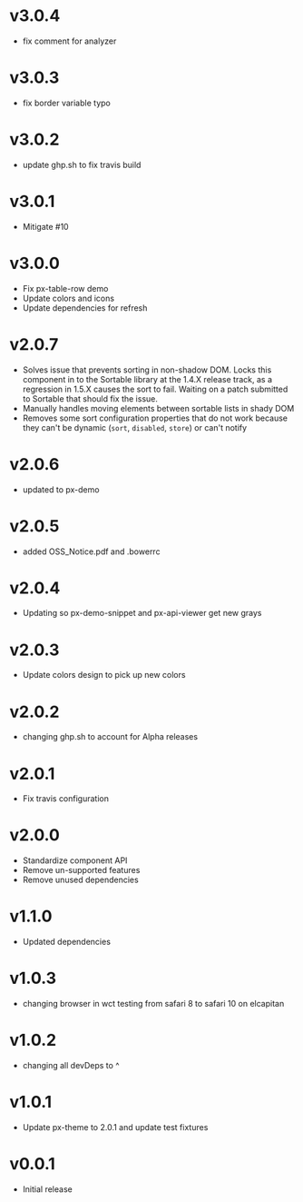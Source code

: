 v3.0.4
==================
* fix comment for analyzer

v3.0.3
==================
* fix border variable typo

v3.0.2
==================
* update ghp.sh to fix travis build

v3.0.1
==================
* Mitigate #10

v3.0.0
==================
* Fix px-table-row demo
* Update colors and icons
* Update dependencies for refresh

v2.0.7
==================
* Solves issue that prevents sorting in non-shadow DOM. Locks this component in to the Sortable library at the 1.4.X release track, as a regression in 1.5.X causes the sort to fail. Waiting on a patch submitted to Sortable that should fix the issue.
* Manually handles moving elements between sortable lists in shady DOM
* Removes some sort configuration properties that do not work because they can't be dynamic (`sort`, `disabled`, `store`) or can't notify

v2.0.6
==================
* updated to px-demo

v2.0.5
==================
* added OSS_Notice.pdf and .bowerrc

v2.0.4
==================
* Updating so px-demo-snippet and px-api-viewer get new grays

v2.0.3
==================
* Update colors design to pick up new colors

v2.0.2
==================
* changing ghp.sh to account for Alpha releases

v2.0.1
==================
* Fix travis configuration

v2.0.0
==================
* Standardize component API
* Remove un-supported features
* Remove unused dependencies

v1.1.0
==================
* Updated dependencies

v1.0.3
==================
* changing browser in wct testing from safari 8 to safari 10 on elcapitan

v1.0.2
==================
* changing all devDeps to ^

v1.0.1
==================
* Update px-theme to 2.0.1 and update test fixtures

v0.0.1
==================
* Initial release
